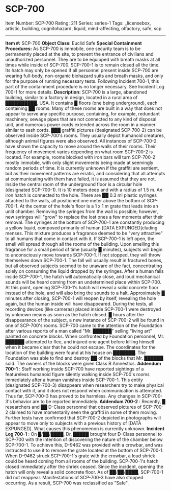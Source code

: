 # SCP-700
Item Number: SCP-700
Rating: 211
Series: series-1
Tags: _licensebox, artistic, building, cognitohazard, liquid, mind-affecting, olfactory, safe, scp

---

**Item #:** SCP-700
**Object Class:** Euclid Safe
**Special Containment Procedures:** As SCP-700 is immobile, one security team is to be permanently placed at the site, to prevent the entrance of civilians and unauthorized personnel. They are to be equipped with breath masks at all times while inside of SCP-700.
SCP-700-1 is to remain closed all the time. Its hatch may only be opened if all personnel present inside SCP-700 are wearing full-body, non-organic biohazard suits and breath masks, and only for the purpose of running necessary tests. Following Incident 700-1, this part of the containment procedure is no longer necessary. See Incident Log 700-1 for more details.
**Description:** SCP-700 is a large, abandoned building, similar to a factory in design, located in a rural area of ██████████, USA. It contains █ floors (one being underground), each containing ██ rooms. Many of these rooms are built in a way that does not appear to serve any specific purpose, containing, for example, redundant machinery, sewage pipes that are not connected to any kind of disposal unit, and numerous power cords extended across the room in a manner similar to sash cords.
███ graffiti pictures (designated SCP-700-2) can be observed inside SCP-700's rooms. They usually depict humanoid creatures, although animal figures were also observed.
All instances of SCP-700-2 have shown the capacity to move around the walls of their rooms. Their frequency of movement varies depending on what room SCP-700-2 is located. For example, rooms blocked with iron bars will turn SCP-700-2 mostly immobile, with only slight movements being made at seemingly random periods of time. It is currently unknown if the graffiti are sentient, but as their movement patterns are erratic, and considering that all attempts at communicating with them have failed, it is assumed that they are not.
Inside the central room of the underground floor is a circular hole (designated SCP-700-1). It is 10 meters deep and with a radius of 1.5 m. An iron hatch is connected to the hole. There are ██ 0.3 ml plastic syringes attached to the walls, all positioned one meter above the bottom of SCP-700-1. At the center of the hole's floor is a 1 x 1 m grate that leads into an unlit chamber. Removing the syringes from the wall is possible; however, new syringes will "grow" to replace the lost ones a few moments after their removal.
The syringes at the bottom of SCP-700-1 are constantly producing a yellow liquid, composed primarily of human [DATA EXPUNGED]cluding menses. This mixture produces a fragrance deemed to be "very attractive" to all humans that come in contact with it. If SCP-700-1 is left open, the smell will spread through all the rooms of the building.
Upon smelling this fragrance for a small period of time (usually █ minutes), subjects will begin to unconsciously move towards SCP-700-1. If not stopped, they will throw themselves down SCP-700-1. The fall will usually result in fractured bones, but all observed subjects seemed to be unaware of the fact, concentrating solely on consuming the liquid dropped by the syringes.
After a human falls inside SCP-700-1, the hatch will automatically close, and loud mechanical sounds will be heard coming from an undetermined place within SCP-700. At this point, opening SCP-700-1's hatch will reveal a solid concrete floor instead of the hole, and will also bring the sounds to a halt. Approximately █ minutes after closing, SCP-700-1 will reopen by itself, revealing the hole again, but the human inside will have disappeared. During the tests, all recording devices (like cameras) placed inside SCP-700-1 were destroyed by unknown means as soon as the hatch closed.
█ hours after the disappearance of the subject, a new instance of SCP-700-2 will be found in one of SCP-700's rooms.
SCP-700 came to the attention of the Foundation after various reports of a man called "Mr. ██████" selling "living art" painted on concrete blocks. When confronted by Foundation personnel, Mr. ██████ attempted to flee, and injured one agent before killing himself when it became clear that he could not escape. The coordinates for the location of the building were found at his house on ███████. The Foundation was able to find and destroy ██ of the blocks that Mr. ██████ sold. The owners of the blocks were given Class B Amnestics.
**Addendum 700-1** : Staff working inside SCP-700 have reported sightings of a featureless humanoid figure silently walking inside SCP-700's rooms immediately after a human vanishes inside SCP-700-1. This entity (designated SCP-700-3) disappears when researchers try to make physical contact with it, and it does not respond when communication is attempted. Thus far, SCP-700-3 has proved to be harmless. Any changes in SCP-700-3's behavior are to be reported immediately.
**Addendum 700-2** : Recently, █ researchers and ██ D-Class personnel that observed pictures of SCP-700-2 claimed to have momentarily seen the graffiti in some of them moving. Further tests have confirmed that SCP-700-2 depicted in photographs will appear to move only to subjects with a previous history of [DATA EXPUNGED]. What causes this phenomenon is currently unknown.
**Incident Log 700-1** : On █/██/████, Dr. █████ brought four D-Class personnel to SCP-700 with the intention of discovering the nature of the chamber below SCP-700-1. To achieve this, D-9462 was provided with a crowbar, and was instructed to use it to remove the grate located at the bottom of SCP-700-1. When D-9462 struck SCP-700-1's grate with the crowbar, a loud shriek could be heard coming from all rooms of the building. SCP-700-1's hatch closed immediately after the shriek ceased. Since the incident, opening the hatch will only reveal a solid concrete floor. As of ██/██/████, SCP-700-1 did not reappear. Manifestations of SCP-700-3 have also stopped occurring. As a result, SCP-700 was reclassified as "Safe".